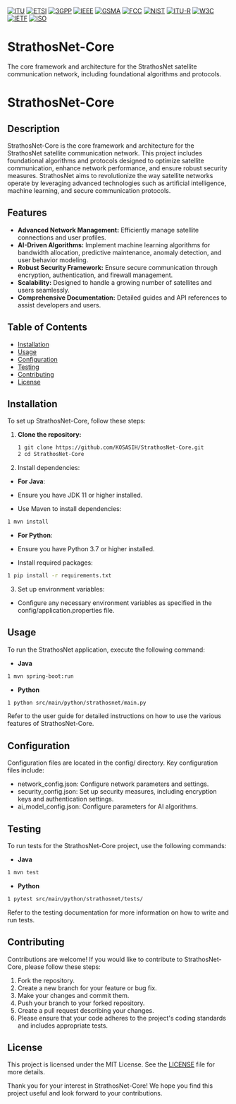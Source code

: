 [![ITU](https://img.shields.io/badge/ITU%20Certified-International%20Telecommunication%20Union-blue?style=for-the-badge)](https://www.itu.int/en/ITU-T/Pages/default.aspx)
[![ETSI](https://img.shields.io/badge/ETSI%20Certified-European%20Telecommunications%20Standards%20Institute-orange?style=for-the-badge)](https://www.etsi.org/)
[![3GPP](https://img.shields.io/badge/3GPP%20Certified-3rd%20Generation%20Partnership%20Project-red?style=for-the-badge)](https://www.3gpp.org/)
[![IEEE](https://img.shields.io/badge/IEEE%20Certified-Institute%20of%20Electrical%20and%20Electronics%20Engineers-blue?style=for-the-badge)](https://www.ieee.org/)
[![GSMA](https://img.shields.io/badge/GSMA%20Certified-GSM%20Association-purple?style=for-the-badge)](https://www.gsma.com/)
[![FCC](https://img.shields.io/badge/FCC%20Certified-Federal%20Communications%20Commission-green?style=for-the-badge)](https://www.fcc.gov/)
[![NIST](https://img.shields.io/badge/NIST%20Certified-National%20Institute%20of%20Standards%20and%20Technology-yellow?style=for-the-badge)](https://www.nist.gov/)
[![ITU-R](https://img.shields.io/badge/ITU--R%20Certified-ITU%20Radiocommunication%20Sector-lightblue?style=for-the-badge)](https://www.itu.int/en/ITU-R/Pages/default.aspx)
[![W3C](https://img.shields.io/badge/W3C%20Certified-World%20Wide%20Web%20Consortium-blue?style=for-the-badge)](https://www.w3.org/)
[![IETF](https://img.shields.io/badge/IETF%20Certified-Internet%20Engineering%20Task%20Force-orange?style=for-the-badge)](https://www.ietf.org/)
[![ISO](https://img.shields.io/badge/ISO%20Certified-International%20Organization%20for%20Standardization-red?style=for-the-badge)](https://www.iso.org/)

# StrathosNet-Core
The core framework and architecture for the StrathosNet satellite communication network, including foundational algorithms and protocols.

# StrathosNet-Core

## Description
StrathosNet-Core is the core framework and architecture for the StrathosNet satellite communication network. This project includes foundational algorithms and protocols designed to optimize satellite communication, enhance network performance, and ensure robust security measures. StrathosNet aims to revolutionize the way satellite networks operate by leveraging advanced technologies such as artificial intelligence, machine learning, and secure communication protocols.

## Features
- **Advanced Network Management:** Efficiently manage satellite connections and user profiles.
- **AI-Driven Algorithms:** Implement machine learning algorithms for bandwidth allocation, predictive maintenance, anomaly detection, and user behavior modeling.
- **Robust Security Framework:** Ensure secure communication through encryption, authentication, and firewall management.
- **Scalability:** Designed to handle a growing number of satellites and users seamlessly.
- **Comprehensive Documentation:** Detailed guides and API references to assist developers and users.

## Table of Contents
- [Installation](#installation)
- [Usage](#usage)
- [Configuration](#configuration)
- [Testing](#testing)
- [Contributing](#contributing)
- [License](#license)

## Installation
To set up StrathosNet-Core, follow these steps:

1. **Clone the repository:**
   ```bash
   1 git clone https://github.com/KOSASIH/StrathosNet-Core.git
   2 cd StrathosNet-Core
   ```

2. Install dependencies:

- **For Java**:

- Ensure you have JDK 11 or higher installed.
- Use Maven to install dependencies:
```bash
1 mvn install
```

- **For Python**:

- Ensure you have Python 3.7 or higher installed.
- Install required packages:
```bash
1 pip install -r requirements.txt
```

3. Set up environment variables:

- Configure any necessary environment variables as specified in the config/application.properties file.

## Usage
To run the StrathosNet application, execute the following command:

- **Java**
```bash
1 mvn spring-boot:run
```

- **Python**
```bash
1 python src/main/python/strathosnet/main.py
```

Refer to the user guide for detailed instructions on how to use the various features of StrathosNet-Core.

## Configuration
Configuration files are located in the config/ directory. Key configuration files include:

- network_config.json: Configure network parameters and settings.
- security_config.json: Set up security measures, including encryption keys and authentication settings.
- ai_model_config.json: Configure parameters for AI algorithms.

## Testing
To run tests for the StrathosNet-Core project, use the following commands:

- **Java**
```bash
1 mvn test
```

- **Python**
```bash
1 pytest src/main/python/strathosnet/tests/
```
Refer to the testing documentation for more information on how to write and run tests.

## Contributing
Contributions are welcome! If you would like to contribute to StrathosNet-Core, please follow these steps:

1. Fork the repository.
2. Create a new branch for your feature or bug fix.
3. Make your changes and commit them.
4. Push your branch to your forked repository.
5. Create a pull request describing your changes.
6. Please ensure that your code adheres to the project's coding standards and includes appropriate tests.

## License
This project is licensed under the MIT License. See the [LICENSE](LICENSE) file for more details.

Thank you for your interest in StrathosNet-Core! We hope you find this project useful and look forward to your contributions.
